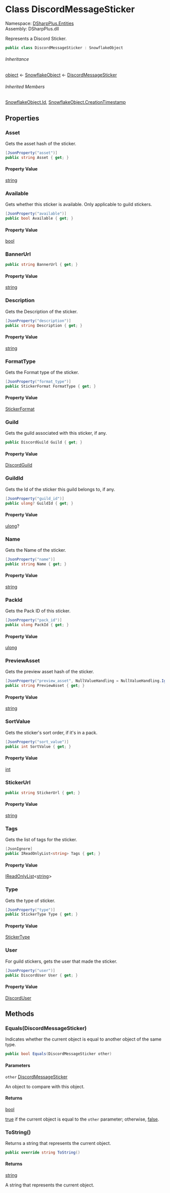 # Class DiscordMessageSticker

Namespace: [DSharpPlus.Entities](DSharpPlus.Entities.md)  
Assembly: DSharpPlus.dll

Represents a Discord Sticker.

```csharp
public class DiscordMessageSticker : SnowflakeObject
```

###### Inheritance

[object](https://learn.microsoft.com/dotnet/api/system.object) ← 
[SnowflakeObject](DSharpPlus.Entities.SnowflakeObject.md) ← 
[DiscordMessageSticker](DSharpPlus.Entities.DiscordMessageSticker.md)

###### Inherited Members

[SnowflakeObject.Id](DSharpPlus.Entities.SnowflakeObject.md\#DSharpPlus\_Entities\_SnowflakeObject\_Id), 
[SnowflakeObject.CreationTimestamp](DSharpPlus.Entities.SnowflakeObject.md\#DSharpPlus\_Entities\_SnowflakeObject\_CreationTimestamp)

## Properties

### <a id="DSharpPlus_Entities_DiscordMessageSticker_Asset"></a>Asset

Gets the asset hash of the sticker.

```csharp
[JsonProperty("asset")]
public string Asset { get; }
```

#### Property Value

[string](https://learn.microsoft.com/dotnet/api/system.string)

### <a id="DSharpPlus_Entities_DiscordMessageSticker_Available"></a>Available

Gets whether this sticker is available. Only applicable to guild stickers.

```csharp
[JsonProperty("available")]
public bool Available { get; }
```

#### Property Value

[bool](https://learn.microsoft.com/dotnet/api/system.boolean)

### <a id="DSharpPlus_Entities_DiscordMessageSticker_BannerUrl"></a>BannerUrl

```csharp
public string BannerUrl { get; }
```

#### Property Value

[string](https://learn.microsoft.com/dotnet/api/system.string)

### <a id="DSharpPlus_Entities_DiscordMessageSticker_Description"></a>Description

Gets the Description of the sticker.

```csharp
[JsonProperty("description")]
public string Description { get; }
```

#### Property Value

[string](https://learn.microsoft.com/dotnet/api/system.string)

### <a id="DSharpPlus_Entities_DiscordMessageSticker_FormatType"></a>FormatType

Gets the Format type of the sticker.

```csharp
[JsonProperty("format_type")]
public StickerFormat FormatType { get; }
```

#### Property Value

[StickerFormat](DSharpPlus.Entities.StickerFormat.md)

### <a id="DSharpPlus_Entities_DiscordMessageSticker_Guild"></a>Guild

Gets the guild associated with this sticker, if any.

```csharp
public DiscordGuild Guild { get; }
```

#### Property Value

[DiscordGuild](DSharpPlus.Entities.DiscordGuild.md)

### <a id="DSharpPlus_Entities_DiscordMessageSticker_GuildId"></a>GuildId

Gets the Id of the sticker this guild belongs to, if any.

```csharp
[JsonProperty("guild_id")]
public ulong? GuildId { get; }
```

#### Property Value

[ulong](https://learn.microsoft.com/dotnet/api/system.uint64)?

### <a id="DSharpPlus_Entities_DiscordMessageSticker_Name"></a>Name

Gets the Name of the sticker.

```csharp
[JsonProperty("name")]
public string Name { get; }
```

#### Property Value

[string](https://learn.microsoft.com/dotnet/api/system.string)

### <a id="DSharpPlus_Entities_DiscordMessageSticker_PackId"></a>PackId

Gets the Pack ID of this sticker.

```csharp
[JsonProperty("pack_id")]
public ulong PackId { get; }
```

#### Property Value

[ulong](https://learn.microsoft.com/dotnet/api/system.uint64)

### <a id="DSharpPlus_Entities_DiscordMessageSticker_PreviewAsset"></a>PreviewAsset

Gets the preview asset hash of the sticker.

```csharp
[JsonProperty("preview_asset", NullValueHandling = NullValueHandling.Ignore)]
public string PreviewAsset { get; }
```

#### Property Value

[string](https://learn.microsoft.com/dotnet/api/system.string)

### <a id="DSharpPlus_Entities_DiscordMessageSticker_SortValue"></a>SortValue

Gets the sticker's sort order, if it's in a pack.

```csharp
[JsonProperty("sort_value")]
public int SortValue { get; }
```

#### Property Value

[int](https://learn.microsoft.com/dotnet/api/system.int32)

### <a id="DSharpPlus_Entities_DiscordMessageSticker_StickerUrl"></a>StickerUrl

```csharp
public string StickerUrl { get; }
```

#### Property Value

[string](https://learn.microsoft.com/dotnet/api/system.string)

### <a id="DSharpPlus_Entities_DiscordMessageSticker_Tags"></a>Tags

Gets the list of tags for the sticker.

```csharp
[JsonIgnore]
public IReadOnlyList<string> Tags { get; }
```

#### Property Value

[IReadOnlyList](https://learn.microsoft.com/dotnet/api/system.collections.generic.ireadonlylist\-1)<[string](https://learn.microsoft.com/dotnet/api/system.string)\>

### <a id="DSharpPlus_Entities_DiscordMessageSticker_Type"></a>Type

Gets the type of sticker.

```csharp
[JsonProperty("type")]
public StickerType Type { get; }
```

#### Property Value

[StickerType](DSharpPlus.Entities.StickerType.md)

### <a id="DSharpPlus_Entities_DiscordMessageSticker_User"></a>User

For guild stickers, gets the user that made the sticker.

```csharp
[JsonProperty("user")]
public DiscordUser User { get; }
```

#### Property Value

[DiscordUser](DSharpPlus.Entities.DiscordUser.md)

## Methods

### <a id="DSharpPlus_Entities_DiscordMessageSticker_Equals_DSharpPlus_Entities_DiscordMessageSticker_"></a>Equals\(DiscordMessageSticker\)

Indicates whether the current object is equal to another object of the same type.

```csharp
public bool Equals(DiscordMessageSticker other)
```

#### Parameters

`other` [DiscordMessageSticker](DSharpPlus.Entities.DiscordMessageSticker.md)

An object to compare with this object.

#### Returns

[bool](https://learn.microsoft.com/dotnet/api/system.boolean)

<a href="https://learn.microsoft.com/dotnet/csharp/language-reference/builtin-types/bool">true</a> if the current object is equal to the <code class="paramref">other</code> parameter; otherwise, <a href="https://learn.microsoft.com/dotnet/csharp/language-reference/builtin-types/bool">false</a>.

### <a id="DSharpPlus_Entities_DiscordMessageSticker_ToString"></a>ToString\(\)

Returns a string that represents the current object.

```csharp
public override string ToString()
```

#### Returns

[string](https://learn.microsoft.com/dotnet/api/system.string)

A string that represents the current object.

